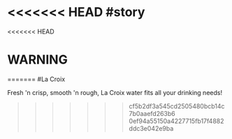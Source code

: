<<<<<<< HEAD
#story
=======
<<<<<<< HEAD
# WARNING
=======
#La Croix


Fresh 'n crisp, smooth 'n rough, La Croix water fits all your drinking needs!
>>>>>>> cf5b2df3a545cd2505480bcb14c7b0aaefd263b6
>>>>>>> 0ef94a55150a4227715fb17f4882ddc3e042e9ba
